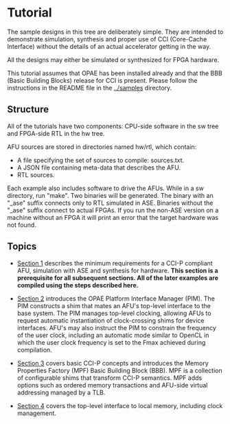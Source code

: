 # Tutorial

The sample designs in this tree are deliberately simple. They are intended
to demonstrate simulation, synthesis and proper use of CCI (Core-Cache
Interface) without the details of an actual accelerator getting in the way.

All the designs may either be simulated or synthesized for FPGA hardware.

This tutorial assumes that OPAE has been installed already and that the BBB
(Basic Building Blocks) release for CCI is present. Please follow the
instructions in the README file in the
[../samples](..)
directory.

## Structure

All of the tutorials have two components: CPU-side software in the sw tree
and FPGA-side RTL in the hw tree.

AFU sources are stored in directories named hw/rtl, which contain:
 - A file specifying the set of sources to compile: sources.txt.
 - A JSON file containing meta-data that describes the AFU.
 - RTL sources.

Each example also includes software to drive the AFUs. While in a sw directory,
run "make". Two binaries will be generated. The binary with an "\_ase" suffix
connects only to RTL simulated in ASE.  Binaries without the "\_ase" suffix
connect to actual FPGAs.  If you run the non-ASE version on a machine without
an FPGA it will print an error that the target hardware was not found.

## Topics

- [Section 1](01_hello_world/) describes the minimum requirements for a CCI-P
  compliant AFU, simulation with ASE and synthesis for hardware. __This
  section is a prerequisite for all subsequent sections. All of the later
  examples are compiled using the steps described here.__

- [Section 2](02_platform_ifc/) introduces the OPAE Platform Interface Manager
  (PIM). The PIM constructs a shim that mates an AFU's top-level interface to
  the base system. The PIM manages top-level clocking, allowing AFUs to
  request automatic instantiation of clock-crossing shims for device
  interfaces. AFU's may also instruct the PIM to constrain the frequency of
  the user clock, including an automatic mode similar to OpenCL in which the
  user clock frequency is set to the Fmax achieved during compilation.

- [Section 3](03_ccip/) covers basic CCI-P concepts and introduces the Memory
  Properties Factory (MPF) Basic Building Block (BBB). MPF is a collection of
  configurable shims that transform CCI-P semantics. MPF adds options such as
  ordered memory transactions and AFU-side virtual addressing managed by a
  TLB.

- [Section 4](04_local_memory/) covers the top-level interface to local
  memory, including clock management.
